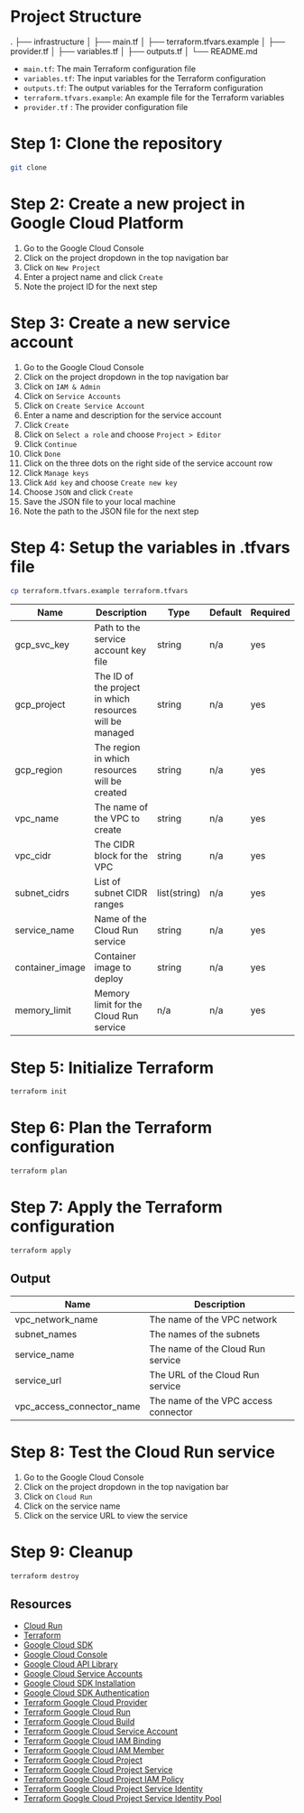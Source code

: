# Project Structure
.
├── infrastructure
│      ├── main.tf
│      ├── terraform.tfvars.example
│      ├── provider.tf
│      ├── variables.tf
│      ├── outputs.tf
│      └── README.md

- `main.tf`: The main Terraform configuration file
- `variables.tf`: The input variables for the Terraform configuration
- `outputs.tf`: The output variables for the Terraform configuration
- `terraform.tfvars.example`: An example file for the Terraform variables
- `provider.tf` : The provider configuration file 





# Step 1: Clone the repository
```bash
git clone
```

# Step 2: Create a new project in Google Cloud Platform
1. Go to the Google Cloud Console
2. Click on the project dropdown in the top navigation bar
3. Click on `New Project`
4. Enter a project name and click `Create`
5. Note the project ID for the next step

# Step 3: Create a new service account
1. Go to the Google Cloud Console
2. Click on the project dropdown in the top navigation bar
3. Click on `IAM & Admin`
4. Click on `Service Accounts`
5. Click on `Create Service Account`
6. Enter a name and description for the service account
7. Click `Create`
8. Click on `Select a role` and choose `Project > Editor`
9. Click `Continue`
10. Click `Done`
11. Click on the three dots on the right side of the service account row
12. Click `Manage keys`
13. Click `Add key` and choose `Create new key`
14. Choose `JSON` and click `Create`
15. Save the JSON file to your local machine
16. Note the path to the JSON file for the next step

# Step 4: Setup the variables in .tfvars file
```bash
cp terraform.tfvars.example terraform.tfvars
```

| Name | Description | Type | Default | Required |
|------|-------------|------|---------|----------|
| gcp_svc_key | Path to the service account key file | string | n/a | yes |
| gcp_project | The ID of the project in which resources will be managed | string | n/a | yes |
| gcp_region | The region in which resources will be created | string | n/a | yes |
| vpc_name | The name of the VPC to create | string | n/a | yes |
| vpc_cidr | The CIDR block for the VPC | string | n/a | yes |
| subnet_cidrs | List of subnet CIDR ranges | list(string) | n/a | yes |
| service_name | Name of the Cloud Run service | string | n/a | yes |
| container_image | Container image to deploy | string | n/a | yes |
| memory_limit | Memory limit for the Cloud Run service | n/a | n/a | yes |


# Step 5: Initialize Terraform
```bash
terraform init
```

# Step 6: Plan the Terraform configuration
```bash
terraform plan
```

# Step 7: Apply the Terraform configuration
```bash
terraform apply
```
## Output

| Name | Description |
|------|-------------|
| vpc_network_name | The name of the VPC network |
| subnet_names | The names of the subnets |
| service_name | The name of the Cloud Run service |
| service_url | The URL of the Cloud Run service |
| vpc_access_connector_name | The name of the VPC access connector |


# Step 8: Test the Cloud Run service
1. Go to the Google Cloud Console
2. Click on the project dropdown in the top navigation bar
3. Click on `Cloud Run`
4. Click on the service name
5. Click on the service URL to view the service



# Step 9: Cleanup
```bash
terraform destroy
```

## Resources
- [Cloud Run](https://cloud.google.com/run)
- [Terraform](https://www.terraform.io/)
- [Google Cloud SDK](https://cloud.google.com/sdk)
- [Google Cloud Console](https://console.cloud.google.com/)
- [Google Cloud API Library](https://console.cloud.google.com/apis/library)
- [Google Cloud Service Accounts](https://console.cloud.google.com/iam-admin/serviceaccounts)
- [Google Cloud SDK Installation](https://cloud.google.com/sdk/docs/install)
- [Google Cloud SDK Authentication](https://cloud.google.com/sdk/gcloud/reference/auth/login)
- [Terraform Google Cloud Provider](https://registry.terraform.io/providers/hashicorp/google/latest/docs)
- [Terraform Google Cloud Run](https://registry.terraform.io/providers/hashicorp/google/latest/docs/resources/cloud_run_service)
- [Terraform Google Cloud Build](https://registry.terraform.io/providers/hashicorp/google/latest/docs/resources/cloudbuild_trigger)
- [Terraform Google Cloud Service Account](https://registry.terraform.io/providers/hashicorp/google/latest/docs/resources/google_service_account)
- [Terraform Google Cloud IAM Binding](https://registry.terraform.io/providers/hashicorp/google/latest/docs/resources/google_project_iam_binding)
- [Terraform Google Cloud IAM Member](https://registry.terraform.io/providers/hashicorp/google/latest/docs/resources/google_project_iam_member)
- [Terraform Google Cloud Project](https://registry.terraform.io/providers/hashicorp/google/latest/docs/resources/google_project)
- [Terraform Google Cloud Project Service](https://registry.terraform.io/providers/hashicorp/google/latest/docs/resources/google_project_service)
- [Terraform Google Cloud Project IAM Policy](https://registry.terraform.io/providers/hashicorp/google/latest/docs/resources/google_project_iam_policy)
- [Terraform Google Cloud Project Service Identity](https://registry.terraform.io/providers/hashicorp/google/latest/docs/resources/google_project_service_identity)
- [Terraform Google Cloud Project Service Identity Pool](https://registry.terraform.io/providers/hashicorp/google/latest/docs/resources/google_project_service_identity_pool)
